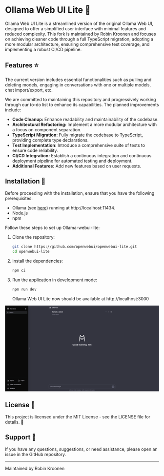 # Ollama Web UI Lite 🦙

Ollama Web UI Lite is a streamlined version of the original Ollama Web UI, designed to offer a simplified user interface with minimal features and reduced complexity. This fork is maintained by Robin Kroonen and focuses on achieving cleaner code through a full TypeScript migration, adopting a more modular architecture, ensuring comprehensive test coverage, and implementing a robust CI/CD pipeline.

## Features ⭐

The current version includes essential functionalities such as pulling and deleting models, engaging in conversations with one or multiple models, chat import/export, etc.

We are committed to maintaining this repository and progressively working through our to-do list to enhance its capabilities. The planned improvements include:

- **Code Cleanup:** Enhance readability and maintainability of the codebase.
- **Architectural Refactoring:** Implement a more modular architecture with a focus on component separation.
- **TypeScript Migration:** Fully migrate the codebase to TypeScript, providing complete type declarations.
- **Test Implementation:** Introduce a comprehensive suite of tests to ensure code reliability.
- **CI/CD Integration:** Establish a continuous integration and continuous deployment pipeline for automated testing and deployment.
- **Additional Features:** Add new features based on user requests.

## Installation 🚀

Before proceeding with the installation, ensure that you have the following prerequisites:

- Ollama (see [here](https://ollama.ai/)) running at http://localhost:11434. 
- Node.js
- npm

Follow these steps to set up Ollama-webui-lite:

1. Clone the repository:

   ```bash
   git clone https://github.com/openwebui/openwebui-lite.git
   cd openwebui-lite
   ```

2. Install the dependencies:

   ```bash
   npm ci
   ```

3. Run the application in development mode:

   ```bash
   npm run dev
   ```

   Ollama Web UI Lite now should be available at http://localhost:3000

![Preview](preview.png)

## License 📜

This project is licensed under the MIT License - see the LICENSE file for details. 📄

## Support 💬

If you have any questions, suggestions, or need assistance, please open an issue in the GitHub repository.

---

Maintained by Robin Kroonen
